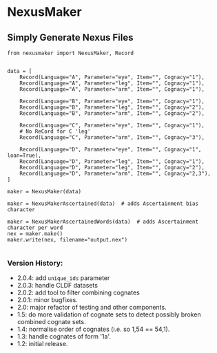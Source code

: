 # NexusMaker

## Simply Generate Nexus Files

```
from nexusmaker import NexusMaker, Record


data = [
    Record(Language="A", Parameter="eye", Item="", Cognacy="1"),
    Record(Language="A", Parameter="leg", Item="", Cognacy="1"),
    Record(Language="A", Parameter="arm", Item="", Cognacy="1"),
    
    Record(Language="B", Parameter="eye", Item="", Cognacy="1"),
    Record(Language="B", Parameter="leg", Item="", Cognacy="2"),
    Record(Language="B", Parameter="arm", Item="", Cognacy="2"),
    
    Record(Language="C", Parameter="eye", Item="", Cognacy="1"),
    # No ReCord for C 'leg'
    Record(Language="C", Parameter="arm", Item="", Cognacy="3"),

    Record(Language="D", Parameter="eye", Item="", Cognacy="1", loan=True),
    Record(Language="D", Parameter="leg", Item="", Cognacy="1"),
    Record(Language="D", Parameter="leg", Item="", Cognacy="2"),
    Record(Language="D", Parameter="arm", Item="", Cognacy="2,3"),
]

maker = NexusMaker(data)

maker = NexusMakerAscertained(data)  # adds Ascertainment bias character

maker = NexusMakerAscertainedWords(data)  # adds Ascertainment character per word
nex = maker.make()
maker.write(nex, filename="output.nex")


```

### Version History:

* 2.0.4: add `unique_ids` parameter 
* 2.0.3: handle CLDF datasets
* 2.0.2: add tool to filter combining cognates
* 2.0.1: minor bugfixes.
* 2.0: major refactor of testing and other components.
* 1.5: do more validation of cognate sets to detect possibly broken combined cognate sets.
* 1.4: normalise order of cognates (i.e. so 1,54 == 54,1).
* 1.3: handle cognates of form '1a'.
* 1.2: initial release.
